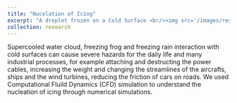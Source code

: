 ```yaml
---
title: "Nucelation of Icing"
excerpt: "A droplet frozen on a Cold Surface <br/><img src='/images/research-figure-4.png'>"
collection: research
---
```


Supercooled water cloud, freezing frog and freezing rain interaction with cold surfaces can cause severe hazards for the daily life and many industrial processes, for example attaching and destructing the power cables, increasing the weight and changing the streamlines of the aircrafts, ships and the wind turbines, reducing the friction of cars on roads. We used Computational Fluild Dynamics (CFD) simulation to understand the nucleation of icing through numerical simulations.
